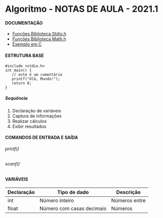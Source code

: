 # Algoritmo - NOTAS DE AULA - 2021.1

#### DOCUMENTAÇÃO

* [Funções Biblioteca Stdio.h](https://www.tutorialspoint.com/c_standard_library/stdio_h.htm)
* [Funções Biblioteca Math.h](https://www.tutorialspoint.com/c_standard_library/math_h.htm)
* [Exemplo em C](https://www.programiz.com/c-programming/examples)

#### ESTRUTURA BASE
```
#include <stdio.h>
int main() {
   // este é um comentário
   printf("Olá, Mundo!");
   return 0;
}
```

##### Sequência 
1. Declaração de variáveis
1. Captura de informações
1. Realizar cálculos
1. Exibir resultados


#### COMANDOS DE ENTRADA E SAÍDA
###### printf()
###### scanf()

#### VARIÁVEIS

Declaração | Tipo de dado | Descrição
----|-------|-------------------
int | Número inteiro | Números entre
float | Número com casas decimais | Números


#### 
